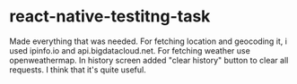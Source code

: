 # react-native-testitng-task


Made everything that was needed. For fetching location and geocoding it, i used ipinfo.io and api.bigdatacloud.net. For fetching weather use openweathermap.
In history screen added "clear history" button to clear all requests. I think that it's quite useful.
